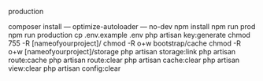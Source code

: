 production

composer install — optimize-autoloader — no-dev
npm install
npm run prod
npm run production
cp .env.example .env
php artisan key:generate
chmod 755 -R [nameofyourproject]/
chmod -R o+w bootstrap/cache
chmod -R o+w [nameofyourproject]/storage
php artisan storage:link
php artisan route:cache
php artisan route:clear
php artisan cache:clear
php artisan view:clear
php artisan config:clear
